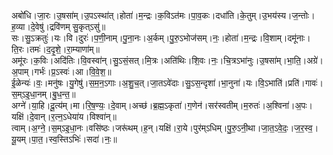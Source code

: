 

  
अबो॑धि।जा॒रः।उ॒षसा॑म्।उ॒पऽस्था॑त्।होता॑।म॒न्द्रः।क॒विऽत॑मः।पा॒व॒कः।दधा॑ति।के॒तुम्।उ॒भय॑स्य।ज॒न्तोः।ह॒व्या।दे॒वेषु॑।द्रवि॑णम् सु॒कृत्ऽसु॑॥  
सः।सु॒ऽक्रतुः॑।यः।वि।दुरः॑।प॒णी॒नाम्।पु॒ना॒नः।अ॒र्कम्।पु॒रु॒ऽभोज॑सम्।नः॒।होता॑।म॒न्द्रः।वि॒शाम्।दमू॑नाः।ति॒रः।तमः॑।द॒दृ॒शे॒।रा॒म्याणा॑म्॥  
अमू॑रः।क॒विः।अदि॑तिः।वि॒वस्वा॑न्।सु॒ऽसं॒सत्।मि॒त्रः।अति॑थिः।शि॒वः।नः॒।चि॒त्रऽभा॑नुः।उ॒षसा॑म्।भा॒ति॒।अग्रे॑।अ॒पाम्।गर्भः॑।प्र॒ऽस्वः॑।आ।वि॒वे॒श॒॥  
ई॒ळेन्यः॑।वः॒।मनु॑षः।यु॒गेषु॑।स॒म॒न॒ऽगाः।अ॒शु॒च॒त्।जा॒तऽवे॑दाः।सु॒ऽस॒न्दृशा॑।भा॒नुना॑।यः।वि॒ऽभाति॑।प्रति॑।गावः॑।स॒म्ऽइ॒धा॒नम्।बु॒ध॒न्त॒॥  
अग्ने॑।या॒हि।दू॒त्य॑म्।मा।रि॒ष॒ण्यः॒।दे॒वाम्।अच्छ॑।ब्र॒ह्म॒ऽकृता॑।ग॒णेन॑।सर॑स्वतीम्।म॒रुतः॑।अ॒श्विना॑।अ॒पः।यक्षि॑।दे॒वान्।र॒त्न॒ऽधेया॑य।विश्वा॑न्॥  
त्वाम्।अ॒ग्ने॒।स॒म्ऽइ॒धा॒नः।वसि॑ष्ठः।जरू॑थम्।ह॒न्।यक्षि॑।रा॒ये।पुर॑म्ऽधिम्।पु॒रु॒ऽनी॒था।जा॒त॒ऽवे॒दः॒।ज॒र॒स्व॒।यू॒यम्।पा॒त॒।स्व॒स्तिऽभिः॑।सदा॑।नः॒॥  
